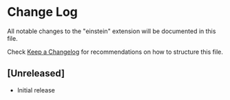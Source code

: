 # Change Log

All notable changes to the "einstein" extension will be documented in this file.

Check [Keep a Changelog](http://keepachangelog.com/) for recommendations on how to structure this file.

## [Unreleased]

- Initial release